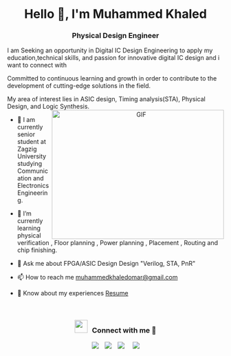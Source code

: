 <h1 align="center">Hello 👋, I'm Muhammed Khaled</h1>
<h3 align="center">Physical Design Engineer </h3>


<div size='20px'> I am Seeking an opportunity in Digital IC Design Engineering to apply my education,technical skills, and passion for innovative digital IC design and i want to connect with
</div>
<p></p>
<div size='20px'> Committed to continuous learning and growth in order to contribute to the development of cutting-edge solutions in the field.
</div>
<p></p>
<div size='20px'> My area of interest lies in ASIC design, Timing analysis(STA), Physical Design, and Logic Synthesis.
</div>

<a target="_blank" align="center">
  <img align="right" top="500" height="300" width="400" alt="GIF" src="https://media.giphy.com/media/xUPGGu9zmB3gYjxzdC/giphy.gif">
</a>

- 🔭 I am currently senior student at Zagzig University studying Communication and Electronics Engineering.

- 🌱 I’m currently learning physical verification , Floor planning , Power planning , Placement , Routing and chip finishing.

- 💬  Ask me about FPGA/ASIC Design Design "Verilog, STA, PnR"

- 📫 How to reach me muhammedkhaledomar@gmail.com

- 📄 Know about my experiences <a href="https://bit.ly/MadoResume">Resume</a>
<br/>
<h3 align="center" > <img src="" width="30" height="30" style="margin-right: 10px;">Connect with me 🤝 </h3>

<p></p>
<p align="center">

 <div align="center"  class="icons-social" style="margin-left: 10px;">
        <a style="margin-left: 10px;"  target="_blank" href="http://www.linkedin.com/in/basem-hesham-043471235">
      <img src="https://img.icons8.com/doodle/40/000000/linkedin--v2.png"></a>
        <a style="margin-left: 10px;" target="_blank" href="https://github.com/basemhesham">
          <img src="https://img.icons8.com/doodle/40/000000/github--v1.png"></a>
        <a style="margin-left: 10px;" target="_blank" href="https://www.facebook.com/basemelswedy1">
    <img src="https://img.icons8.com/doodle/40/000000/facebook--v1.png"></a>
    <a style="margin-left: 10px;" target="_blank" href="https://stackoverflow.com/users/12053852/saurabh-chavan?tab=profile">
    <a style="margin-left: 5px;" target="_blank" href="https://bit.ly/3NKAfSb">
          <img src="https://img.icons8.com/plasticine/0.5x/resume.png" ></a>
      </div>

</p>
